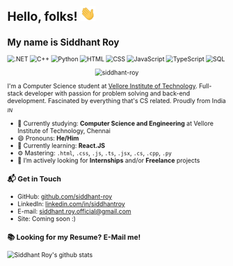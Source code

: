 <!--
**siddhant-roy/siddhant-roy** is a ✨ _special_ ✨ repository because its `README.md` (this file) appears on your GitHub profile.
- 🔭 I’m currently working on ...
- 🌱 I’m currently learning ...
- 👯 I’m looking to collaborate on ...
- 🤔 I’m looking for help with ...
- 💬 Ask me about ...
- 📫 How to reach me: ...
- 😄 Pronouns: ...
- ⚡ Fun fact: ...
-->

# Hello, folks! <img src="https://raw.githubusercontent.com/siddhant-roy/siddhant-roy/master/wave.gif" width="35px">

## My name is **Siddhant Roy**

![.NET](https://img.shields.io/badge/.NET-Expert-lightblue)
![C++](https://img.shields.io/badge/C++-Expert-purple)
![Python](https://img.shields.io/badge/Python-Expert-lightgreen)
![HTML](https://img.shields.io/badge/HTML-Intermediate-orange)
![CSS](https://img.shields.io/badge/CSS-Intermediate-blue)
![JavaScript](https://img.shields.io/badge/JavaScript-Expert-yellow)
![TypeScript](https://img.shields.io/badge/TypeScript-Intermediate-lightgrey)
![SQL](https://img.shields.io/badge/SQL-Intermediate-red)

<p align="center"> <img src="https://komarev.com/ghpvc/?username=siddhant-roy&label=Profile%20Views&color=18ba94&style=flat" alt="siddhant-roy" /> </p>

I'm a Computer Science student at [Vellore Institute of Technology](https://chennai.vit.ac.in). Full-stack developer with passion for problem solving and back-end development. Fascinated by everything that's CS related. Proudly from India <sub>_IN_</sub>

<!--<br />
<p align="center"> <a><img src="https://github-profile-trophy.vercel.app/?username=siddhant-roy" alt="siddhant-roy" /></a> </p>
<br />-->

<!--
## 🔧 Technologies & Tools
![](https://img.shields.io/badge/OS-Windows-informational?style=flat&logo=linux&logoColor=white&color=2bbc8a)
![](https://img.shields.io/badge/Editor-IntelliJ_IDEA-informational?style=flat&logo=intellij-idea&logoColor=white&color=2bbc8a)
![](https://img.shields.io/badge/Code-Python-informational?style=flat&logo=python&logoColor=white&color=2bbc8a)
![](https://img.shields.io/badge/Code-JavaScript-informational?style=flat&logo=javascript&logoColor=white&color=2bbc8a)
![](https://img.shields.io/badge/Code-Golang-informational?style=flat&logo=go&logoColor=white&color=2bbc8a)
![](https://img.shields.io/badge/Code-Make-informational?style=flat&logo=cmake&logoColor=white&color=2bbc8a)
![](https://img.shields.io/badge/Code-Vue-informational?style=flat&logo=vue.js&logoColor=white&color=2bbc8a)
![](https://img.shields.io/badge/Shell-Bash-informational?style=flat&logo=gnu-bash&logoColor=white&color=2bbc8a)
![](https://img.shields.io/badge/Tools-PostgreSQL-informational?style=flat&logo=postgresql&logoColor=white&color=2bbc8a)
![](https://img.shields.io/badge/Tools-Docker-informational?style=flat&logo=docker&logoColor=white&color=2bbc8a)
![](https://img.shields.io/badge/Tools-Kubernetes-informational?style=flat&logo=kubernetes&logoColor=white&color=2bbc8a)
![](https://img.shields.io/badge/Tools-Red_Hat_OpenShift-informational?style=flat&logo=red-hat-open-shift&logoColor=white&color=2bbc8a)
![](https://img.shields.io/badge/Cloud-Digital_Ocean-informational?style=flat&logo=digitalocean&logoColor=white&color=2bbc8a)-->

- 🔭 Currently studying: **Computer Science and Engineering** at Vellore Institute of Technology, Chennai
- 😄 Pronouns: **He/Him**
- 🌱 Currently learning: **React.JS**
- ⚙️ Mastering: `.html`, `.css`, `.js`, `.ts`, `.jsx`, `.cs`, `.cpp`, `.py`
- 👯 I’m actively looking for **Internships** and/or **Freelance** projects
<!--(- 💬 I'm mostly active within the **Vue.JS**, **Node.JS** communities)-->

### 📬 Get in Touch

- GitHub: [github.com/siddhant-roy][github]
- LinkedIn: [linkedin.com/in/siddhantroy][linkedin]
- E-mail: siddhant.roy.official@gmail.com
- Site: Coming soon :)

### 📚 Looking for my Resume? E-Mail me!

![Siddhant Roy's github stats](https://github-readme-stats.vercel.app/api?username=siddhant-roy&show_icons=true&hide_border=true)

[github]: https://github.com/siddhant-roy
[site]: https://
[linkedin]: https://www.linkedin.com/in/siddhantroy/

